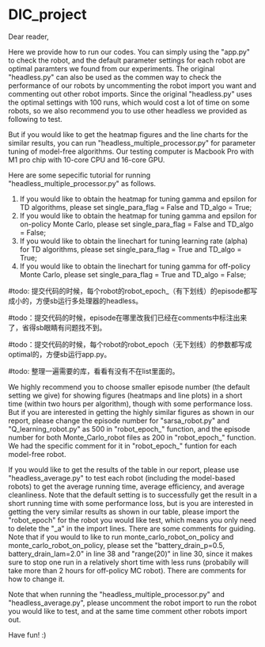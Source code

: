 # DIC_project

Dear reader,

Here we provide how to run our codes. You can simply using the "app.py" to check the robot, and the default parameter settings for each robot are optimal paramters we found from our experiments. The original "headless.py" can also be used as the commen way to check the performance of our robots by uncommenting the robot import you want and commenting out other robot imports. Since the original "headless.py" uses the optimal settings with 100 runs, which would cost a lot of time on some robots, so we also recommend you to use other headless we provided as following to test.

But if you would like to get the heatmap figures and the line charts for the similar results, you can run "headless_multiple_processor.py" for parameter tuning of model-free algorithms. Our testing computer is Macbook Pro with M1 pro chip with 10-core CPU and 16-core GPU. 


Here are some sepecific tutorial for running "headless_multiple_processor.py" as follows.
1. If you would like to obtain the heatmap for tuning gamma and epsilon for TD algorithms, please set single_para_flag = False and TD_algo = True;
2. If you would like to obtain the heatmap for tuning gamma and epsilon for on-policy Monte Carlo, please set single_para_flag = False and TD_algo = False;
3. If you would like to obtain the linechart for tuning learning rate (alpha) for TD algorithms, please set single_para_flag = True and TD_algo = True;
4. If you would like to obtain the linechart for tuning gamma for off-policy Monte Carlo, please set single_para_flag = True and TD_algo = False;


#todo: 提交代码的时候，每个robot的robot_epoch_（有下划线）的episode都写成小的，方便sb运行多处理器的headless。

#todo：提交代码的时候，episode在哪里改我们已经在comments中标注出来了，省得sb眼睛有问题找不到。

#todo：提交代码的时候，每个robot的robot_epoch（无下划线）的参数都写成optimal的，方便sb运行app.py。

#todo: 整理一遍需要的库，看看有没有不在list里面的。

We highly recommend you to choose smaller episode number (the default setting we give) for showing figures (heatmaps and line plots) in a short time (within two hours per algorithm), though with some performance loss. But if you are interested in getting the highly similar figures as shown in our report, please change the episode number for "sarsa_robot.py" and "Q_learning_robot.py" as 500 in "robot_epoch_" function, and the episode number for both Monte_Carlo_robot files as 200 in "robot_epoch_" function. We had the specific comment for it in "robot_epoch_" funtion for each model-free robot.

If you would like to get the results of the table in our report, please use "headless_average.py" to test each robot (including the model-based robots) to get the average running time, average efficiency, and average cleanliness. Note that the default setting is to successfully get the result in a short running time with some performance loss, but is you are interested in getting the very similar results as shown in our table, please import the "robot_epoch" for the robot you would like test, which means you only need to delete the "\_a" in the import lines. There are some comments for guiding. Note that if you would to like to run monte_carlo_robot_on_policy and monte_carlo_robot_on_policy, please set the "battery_drain_p=0.5, battery_drain_lam=2.0" in line 38 and "range(20)" in line 30, since it makes sure to stop one run in a relatively short time with less runs (probabily will take more than 2 hours for off-policy MC robot). There are comments for how to change it. 

Note that when running the "headless_multiple_processor.py" and "headless_average.py", please uncomment the robot import to run the robot you would like to test, and at the same time comment other robots import out. 


Have fun! :)
